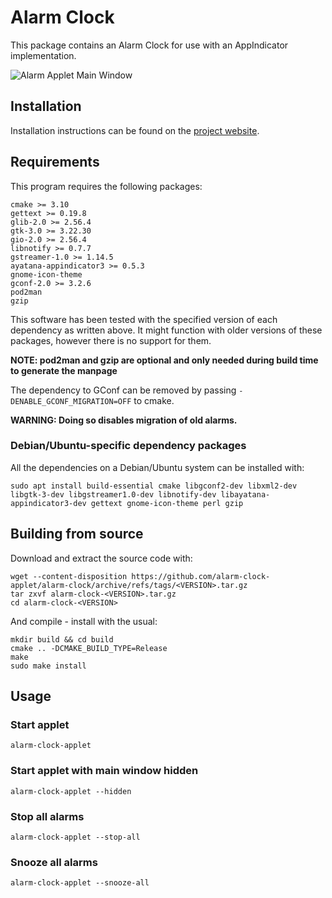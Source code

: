 # Alarm Clock
This package contains an Alarm Clock for use with an AppIndicator implementation.

![Alarm Applet Main Window](https://alarm-clock-applet.github.io/assets/screenshots/list-alarms.png)

## Installation
Installation instructions can be found on the [project website](https://alarm-clock-applet.github.io/#install).

## Requirements
This program requires the following packages:
```
cmake >= 3.10
gettext >= 0.19.8
glib-2.0 >= 2.56.4
gtk-3.0 >= 3.22.30
gio-2.0 >= 2.56.4
libnotify >= 0.7.7
gstreamer-1.0 >= 1.14.5
ayatana-appindicator3 >= 0.5.3
gnome-icon-theme
gconf-2.0 >= 3.2.6
pod2man
gzip
```

This software has been tested with the specified version of each dependency as written above. It might function with older versions of these packages, however there is no support for them.

**NOTE: pod2man and gzip are optional and only needed during build time to generate the manpage**

The dependency to GConf can be removed by passing `-DENABLE_GCONF_MIGRATION=OFF` to cmake.

**WARNING: Doing so disables migration of old alarms.**

<!-- requirements_ubuntu -->
### Debian/Ubuntu-specific dependency packages
All the dependencies on a Debian/Ubuntu system can be installed with:
```
sudo apt install build-essential cmake libgconf2-dev libxml2-dev libgtk-3-dev libgstreamer1.0-dev libnotify-dev libayatana-appindicator3-dev gettext gnome-icon-theme perl gzip
```
<!-- end requirements_ubuntu -->

## Building from source
<!-- build_from_source -->
Download and extract the source code with:
```
wget --content-disposition https://github.com/alarm-clock-applet/alarm-clock/archive/refs/tags/<VERSION>.tar.gz
tar zxvf alarm-clock-<VERSION>.tar.gz
cd alarm-clock-<VERSION>
```

And compile - install with the usual:
```
mkdir build && cd build
cmake .. -DCMAKE_BUILD_TYPE=Release
make
sudo make install
```
<!-- end build_from_source -->

## Usage

### Start applet
```
alarm-clock-applet
```

### Start applet with main window hidden
```
alarm-clock-applet --hidden
```

### Stop all alarms
```
alarm-clock-applet --stop-all
```

### Snooze all alarms
```
alarm-clock-applet --snooze-all
```
